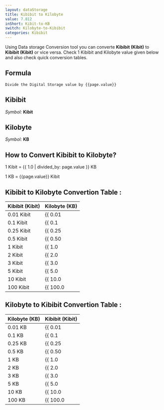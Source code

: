 ```yaml
---
layout: dataStorage
title: Kibibit to Kilobyte
value: 7.812
inShort: Kibit-to-KB
switch: Kilobyte-to-Kibibit
categories: Kibibit
---
```


Using Data storage Conversion tool you can converte **Kibibit (Kibit)** to **Kibibit (Kibit)** or vice versa. Check 1 Kibibit and Kilobyte value given below and also check quick conversion tables.

## Formula
`Divide the Digital Storage value by {{page.value}}`

## Kibibit
*Symbol:* **Kibit**

## Kilobyte
*Symbol:* **KB**

## How to Convert Kibibit to Kilobyte?

1 Kibit = {{ 1.0 | divided_by: page.value }} KB

1 KB = {{page.value}} Kibit


## Kibibit to Kilobyte Convertion Table :

| Kibibit (Kibit) | Kilobyte (KB) |
| ---- | ---- |
| 0.01 Kibit | {{ 0.01 | divided_by: page.value }} KB |
| 0.1 Kibit | {{ 0.1 | divided_by: page.value }} KB |
| 0.25 Kibit | {{ 0.25 | divided_by: page.value }} KB |
| 0.5 Kibit | {{ 0.50 | divided_by: page.value }} KB |
| 1 Kibit | {{ 1.0 | divided_by: page.value }} KB |
| 2 Kibit | {{ 2.0 | divided_by: page.value }} KB |
| 3 Kibit | {{ 3.0 | divided_by: page.value }} KB |
| 5 Kibit | {{ 5.0 | divided_by: page.value }} KB |
| 10 Kibit | {{ 10.0 | divided_by: page.value }} KB |
| 100 Kibit | {{ 100.0 | divided_by: page.value }} KB |

## Kilobyte to Kibibit Convertion Table :

| Kilobyte (KB) | Kibibit (Kibit) |
| ---- | ---- |
| 0.01 KB | {{ 0.01 | times: page.value }} Kibit |
| 0.1 KB | {{ 0.1 | times: page.value }} Kibit |
| 0.25 KB | {{ 0.25 | times: page.value }} Kibit |
| 0.5 KB | {{ 0.50 | times: page.value }} Kibit |
| 1 KB | {{ 1.0 | times: page.value }} Kibit |
| 2 KB | {{ 2.0 | times: page.value }} Kibit |
| 3 KB | {{ 3.0 | times: page.value }} Kibit |
| 5 KB | {{ 5.0 | times: page.value }} Kibit |
| 10 KB | {{ 10.0 | times: page.value }} Kibit |
| 100 KB | {{ 100.0 | times: page.value }} Kibit |


<script>
document.getElementById('selectInput')[3].selected = true
document.getElementById('selectOutput')[4].selected = true
</script>
